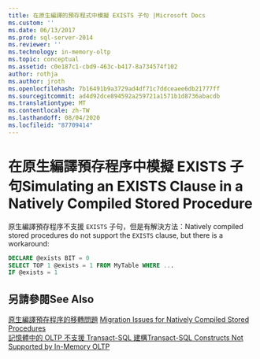 ```yaml
---
title: 在原生編譯的預存程式中模擬 EXISTS 子句 |Microsoft Docs
ms.custom: ''
ms.date: 06/13/2017
ms.prod: sql-server-2014
ms.reviewer: ''
ms.technology: in-memory-oltp
ms.topic: conceptual
ms.assetid: c0e187c1-cbd9-463c-b417-8a734574f102
author: rothja
ms.author: jroth
ms.openlocfilehash: 7b16491b9a3729ad4df71c7ddceaee6db21777ff
ms.sourcegitcommit: ad4d92dce894592a259721a1571b1d8736abacdb
ms.translationtype: MT
ms.contentlocale: zh-TW
ms.lasthandoff: 08/04/2020
ms.locfileid: "87709414"
---
```

# <a name="simulating-an-exists-clause-in-a-natively-compiled-stored-procedure"></a><span data-ttu-id="64418-102">在原生編譯預存程序中模擬 EXISTS 子句</span><span class="sxs-lookup"><span data-stu-id="64418-102">Simulating an EXISTS Clause in a Natively Compiled Stored Procedure</span></span>
  <span data-ttu-id="64418-103">原生編譯預存程序不支援 `EXISTS` 子句，但是有解決方法：</span><span class="sxs-lookup"><span data-stu-id="64418-103">Natively compiled stored procedures do not support the `EXISTS` clause, but there is a workaround:</span></span>  
  
```sql  
DECLARE @exists BIT = 0  
SELECT TOP 1 @exists = 1 FROM MyTable WHERE ...  
IF @exists = 1  
```  
  
## <a name="see-also"></a><span data-ttu-id="64418-104">另請參閱</span><span class="sxs-lookup"><span data-stu-id="64418-104">See Also</span></span>  
 <span data-ttu-id="64418-105">[原生編譯預存程序的移轉問題](migration-issues-for-natively-compiled-stored-procedures.md) </span><span class="sxs-lookup"><span data-stu-id="64418-105">[Migration Issues for Natively Compiled Stored Procedures](migration-issues-for-natively-compiled-stored-procedures.md) </span></span>  
 [<span data-ttu-id="64418-106">記憶體中的 OLTP 不支援 Transact-SQL 建構</span><span class="sxs-lookup"><span data-stu-id="64418-106">Transact-SQL Constructs Not Supported by In-Memory OLTP</span></span>](transact-sql-constructs-not-supported-by-in-memory-oltp.md)  
  
  
